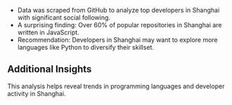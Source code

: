- Data was scraped from GitHub to analyze top developers in Shanghai with significant social following.
- A surprising finding: Over 60% of popular repositories in Shanghai are written in JavaScript.
- Recommendation: Developers in Shanghai may want to explore more languages like Python to diversify their skillset.

## Additional Insights
This analysis helps reveal trends in programming languages and developer activity in Shanghai.
